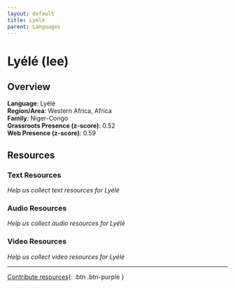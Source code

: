 ```yaml
---
layout: default
title: Lyélé
parent: Languages
---
```


# Lyélé (lee)

## Overview

**Language**: Lyélé  
**Region/Area**: Western Africa, Africa  
**Family**: Niger-Congo  
**Grassroots Presence (z-score)**: 0.52  
**Web Presence (z-score)**: 0.59  

## Resources

### Text Resources
*Help us collect text resources for Lyélé*

### Audio Resources
*Help us collect audio resources for Lyélé*

### Video Resources
*Help us collect video resources for Lyélé*

---

[Contribute resources](https://forms.office.com/e/1SfLJx3u1r){: .btn .btn-purple }
